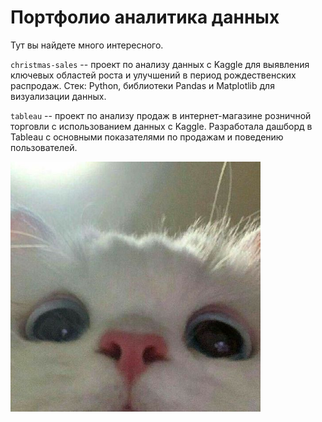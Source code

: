 # **Портфолио аналитика данных**
Тут вы найдете много интересного. 

`christmas-sales` -- проект по анализу данных с Kaggle для выявления ключевых областей роста и улучшений в период рождественских распродаж. Стек: Python, библиотеки Pandas и Matplotlib для визуализации данных.

`tableau` -- проект по анализу продаж в интернет-магазине розничной торговли с использованием данных с Kaggle. Разработала дашборд в Tableau с основными показателями по продажам и поведению пользователей.

<img src="https://github.com/marisha-gulina/portfolio/blob/main/assets/8b0772f321bca2198113500167252a02.jpg" width="400" height="400" />

